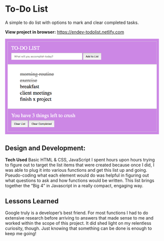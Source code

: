 # To-Do List
A simple to do list with options to mark and clear completed tasks.

**View project in browser:** https://endev-todolist.netlify.com

![alt tag](todo.png)

## Design and Development:
**Tech Used** Basic HTML & CSS, JavaScript
I spent hours upon hours trying to figure out to target the list items that were created because once I did, I was able to plug it into various functions and get this list up and going. Pseudo-coding what each element would do was helpful in figuring out what questions to ask and how functions would be written. This list brings together the “Big 4” in Javascript in a really compact, engaging way.

## Lessons Learned
Google truly is a developer’s best friend. For most functions I had to do extensive research before arriving to answers that made sense to me and worked within the scope of this project. It did shed light on my relentless curiosity, though. Just knowing that something can be done is enough to keep me going! 
